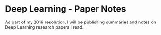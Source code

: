 # Deep Learning - Paper Notes
As part of my 2019 resolution, I will be publishing summaries and notes on Deep Learning research papers I read.


